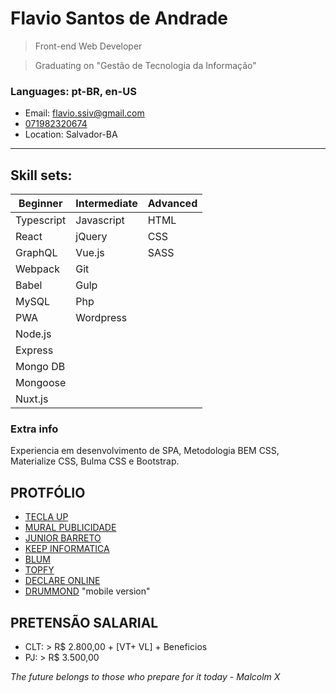 # Flavio Santos de Andrade

> Front-end Web Developer

> Graduating on "Gestão de Tecnologia da Informação"

### Languages: pt-BR, en-US

- Email: flavio.ssiv@gmail.com
- [071982320674](https://api.whatsapp.com/send?1=pt_BR&phone=5571982320674)
- Location: Salvador-BA

---

## Skill sets:

<!-- > Subtitle: B - Beginner, I - Intermediate and A - Advanced -->

| Beginner   | Intermediate | Advanced |
| ---------- | ------------ | -------- |
| Typescript | Javascript   | HTML     |
| React      | jQuery       | CSS      |
| GraphQL    | Vue.js       | SASS     |
| Webpack    | Git          |          |
| Babel      | Gulp         |          |
| MySQL      | Php          |          |
| PWA        | Wordpress    |          |
| Node.js    |              |          |
| Express    |              |          |
| Mongo DB   |              |          |
| Mongoose   |              |          |
| Nuxt.js    |              |          |

### Extra info

Experiencia em desenvolvimento de SPA, Metodologia BEM CSS, Materialize CSS, Bulma CSS e Bootstrap.

## PROTFÓLIO

- [TECLA UP](https://teclaup.com/)
- [MURAL PUBLICIDADE](http://www.muralpublicidade.com.br/v4/)
- [JUNIOR BARRETO](https://jrbarreto.com.br/)
- [KEEP INFORMATICA](http://www.keepinformatica.com.br/)
- [BLUM](http://www.blumdh.com.br/)
- [TOPFY](http://topfy.net.br/)
- [DECLARE ONLINE](http://declareonline.com.br)
- [DRUMMOND](http://drummondpar.com) "mobile version"

## PRETENSÃO SALARIAL

- CLT: > R\$ 2.800,00 + [VT+ VL] + Beneficios
- PJ: > R\$ 3.500,00

_The future belongs to those who prepare for it today - Malcolm X_
